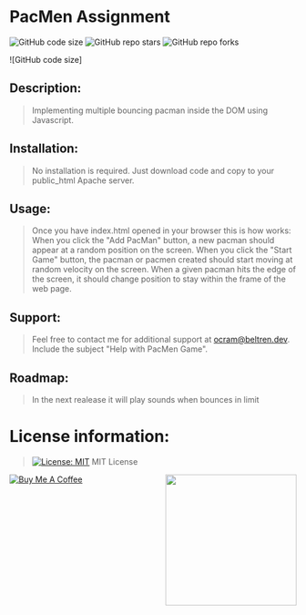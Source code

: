 # PacMen Assignment
![GitHub code size](https://img.shields.io/github/languages/code-size/Envoy-VC/zoom-automation)
![GitHub repo stars](https://img.shields.io/github/stars/Envoy-VC/zoom-automation?style=social)
![GitHub repo forks](https://img.shields.io/github/forks/Envoy-VC/zoom-automation?style=social)

![GitHub code size]

## Description: 
> Implementing multiple bouncing pacman inside the DOM using Javascript.

## Installation: 
> No installation is required. Just download code and copy to your public_html Apache server. 

## Usage: 
> Once you have index.html opened in your browser this is how works: When you click the "Add PacMan" button, a new pacman should appear at a random position on the screen. When you click the "Start Game" button, the pacman or pacmen created should start moving at random velocity on the screen. When a given pacman hits the edge of the screen, it should change position to stay within the frame of the web page.

## Support: 
> Feel free to contact me for additional support at ocram@beltren.dev. Include the subject "Help with PacMen Game".

## Roadmap: 
> In the next realease it will play sounds when bounces in limit

# License information: 
> [![License: MIT](https://img.shields.io/badge/License-MIT-yellow.svg)](https://opensource.org/licenses/MIT) MIT License

<img align='right' src="https://media.giphy.com/media/M9gbBd9nbDrOTu1Mqx/giphy.gif" width="230">

[![Buy Me A Coffee](https://cdn.buymeacoffee.com/buttons/v2/default-yellow.png)](https://www.buymeacoffee.com/otanerocram)

